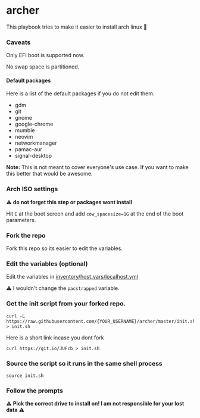 # archer
This playbook tries to make it easier to install arch linux :tada:

### Caveats
Only EFI boot is supported now.

No swap space is partitioned.

#### Default packages
Here is a list of the default packages if you do not edit them.
- gdm
- git
- gnome
- google-chrome
- mumble
- neovim
- networkmanager
- pamac-aur
- signal-desktop

**Note:** This is not meant to cover everyone's use case. If you want to make this better that would be awesome.

### Arch ISO settings
:warning: **do not forget this step or packages wont install**

Hit `E` at the boot screen and add `cow_spacesize=1G` at the end of the boot parameters.

### Fork the repo
Fork this repo so its easier to edit the variables.

### Edit the variables (optional)
Edit the variables in [inventory/host_vars/localhost.yml](inventory/host_vars/localhost.yml)

:warning: I wouldn't change the `pacstrapped` variable.

### Get the init script from your forked repo.
```
curl -L https://raw.githubusercontent.com/{YOUR_USERNAME}/archer/master/init.sh > init.sh
```

Here is a short link incase you dont fork
```
curl https://git.io/JUFcb > init.sh
```

### Source the script so it runs in the same shell process
```
source init.sh
```

### Follow the prompts

:warning: **Pick the correct drive to install on! I am not responsible for your lost data** :warning:
